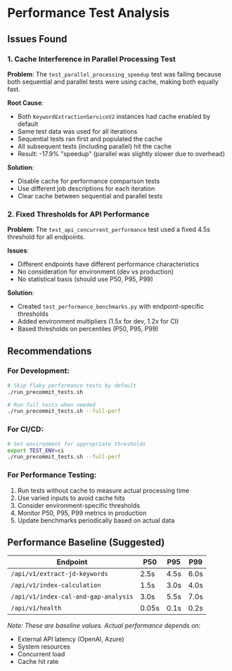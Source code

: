# Performance Test Analysis

## Issues Found

### 1. Cache Interference in Parallel Processing Test

**Problem**: The `test_parallel_processing_speedup` test was failing because both sequential and parallel tests were using cache, making both equally fast.

**Root Cause**:
- Both `KeywordExtractionServiceV2` instances had cache enabled by default
- Same test data was used for all iterations
- Sequential tests ran first and populated the cache
- All subsequent tests (including parallel) hit the cache
- Result: -17.9% "speedup" (parallel was slightly slower due to overhead)

**Solution**:
- Disable cache for performance comparison tests
- Use different job descriptions for each iteration
- Clear cache between sequential and parallel tests

### 2. Fixed Thresholds for API Performance

**Problem**: The `test_api_concurrent_performance` test used a fixed 4.5s threshold for all endpoints.

**Issues**:
- Different endpoints have different performance characteristics
- No consideration for environment (dev vs production)
- No statistical basis (should use P50, P95, P99)

**Solution**:
- Created `test_performance_benchmarks.py` with endpoint-specific thresholds
- Added environment multipliers (1.5x for dev, 1.2x for CI)
- Based thresholds on percentiles (P50, P95, P99)

## Recommendations

### For Development:
```bash
# Skip flaky performance tests by default
./run_precommit_tests.sh

# Run full tests when needed
./run_precommit_tests.sh --full-perf
```

### For CI/CD:
```bash
# Set environment for appropriate thresholds
export TEST_ENV=ci
./run_precommit_tests.sh --full-perf
```

### For Performance Testing:
1. Run tests without cache to measure actual processing time
2. Use varied inputs to avoid cache hits
3. Consider environment-specific thresholds
4. Monitor P50, P95, P99 metrics in production
5. Update benchmarks periodically based on actual data

## Performance Baseline (Suggested)

| Endpoint | P50 | P95 | P99 |
|----------|-----|-----|-----|
| `/api/v1/extract-jd-keywords` | 2.5s | 4.5s | 6.0s |
| `/api/v1/index-calculation` | 1.5s | 3.0s | 4.0s |
| `/api/v1/index-cal-and-gap-analysis` | 3.0s | 5.5s | 7.0s |
| `/api/v1/health` | 0.05s | 0.1s | 0.2s |

*Note: These are baseline values. Actual performance depends on:*
- External API latency (OpenAI, Azure)
- System resources
- Concurrent load
- Cache hit rate